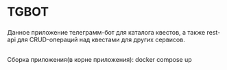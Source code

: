 # TGBOT
###
Данное приложение телеграмм-бот для каталога квестов, а также rest-api для CRUD-операций над квестами для других сервисов.
##
Сборка приложения(в корне приложения): docker compose up 
####

